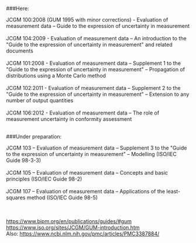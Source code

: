 ###Here: 

JCGM 100:2008 (GUM 1995 with minor corrections) - Evaluation of measurement data – Guide to the expression of uncertainty in measurement<br><br>
JCGM 104:2009 - Evaluation of measurement data – An introduction to the "Guide to the expression of uncertainty in measurement" and related documents<br><br>
JCGM 101:2008 - Evaluation of measurement data – Supplement 1 to the "Guide to the expression of uncertainty in measurement" – Propagation of distributions using a Monte Carlo method<br><br>
JCGM 102:2011 - Evaluation of measurement data – Supplement 2 to the "Guide to the expression of uncertainty in measurement" – Extension to any number of output quantities<br><br>
JCGM 106:2012 - Evaluation of measurement data – The role of measurement uncertainty in conformity assessment<br><br>

###Under preparation:

JCGM 103 – Evaluation of measurement data – Supplement 3 to the "Guide to the expression of uncertainty in measurement" – Modelling (ISO/IEC Guide 98-3-3)<br><br>
JCGM 105 – Evaluation of measurement data – Concepts and basic principles (ISO/IEC Guide 98-2)<br><br>
JCGM 107 – Evaluation of measurement data – Applications of the least-squares method (ISO/IEC Guide 98-5)<br><br><br>

https://www.bipm.org/en/publications/guides/#gum<br>
https://www.iso.org/sites/JCGM/GUM-introduction.htm<br>
Also: https://www.ncbi.nlm.nih.gov/pmc/articles/PMC3387884/
